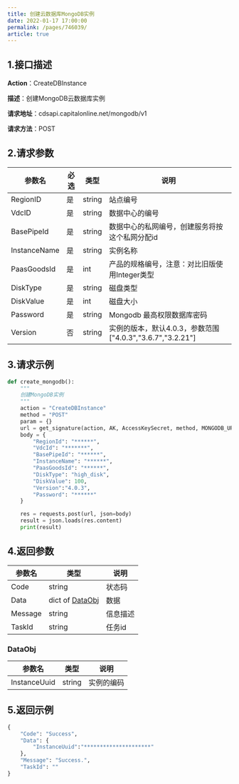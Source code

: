 ```yaml
---
title: 创建云数据库MongoDB实例
date: 2022-01-17 17:00:00
permalink: /pages/746039/
article: true
---
```



## 1.接口描述

**Action**：CreateDBInstance

**描述**：创建MongoDB云数据库实例

**请求地址**：cdsapi.capitalonline.net/mongodb/v1

**请求方法**：POST

## 2.请求参数

| 参数名       | 必选 | 类型   | 说明                                           |
| ------------ | ---- | ------ | ---------------------------------------------- |
| RegionID     | 是   | string | 站点编号                                       |
| VdcID        | 是   | string | 数据中心的编号                                 |
| BasePipeId   | 是   | string | 数据中心的私网编号，创建服务将按这个私网分配id |
| InstanceName | 是   | string | 实例名称                                       |
| PaasGoodsId  | 是   | int    | 产品的规格编号，注意：对比旧版使用Integer类型  |
| DiskType     | 是   | string | 磁盘类型                                       |
| DiskValue    | 是   | int    | 磁盘大小                                       |
| Password     | 是   | string | Mongodb 最高权限数据库密码                     |
| Version      | 否   | string | 实例的版本，默认4.0.3，参数范围["4.0.3","3.6.7","3.2.21"]                     |

## 3.请求示例

```python
def create_mongodb():
    """
    创建MongoDB实例
    """
    action = "CreateDBInstance"
    method = "POST"
    param = {}
    url = get_signature(action, AK, AccessKeySecret, method, MONGODB_URL, param=param)
    body = {
        "RegionId": "******",
        "VdcId": "*******",
        "BasePipeId": "******",
        "InstanceName": "******",
        "PaasGoodsId": "******",
        "DiskType": "high_disk",
        "DiskValue": 100,
        "Version":"4.0.3",
        "Password": "******"
    }

    res = requests.post(url, json=body)
    result = json.loads(res.content)
    print(result)
```

## 4.返回参数

| 参数名  | 类型   | 说明     |
| ------- | ------ | -------- |
| Code    | string | 状态码   |
| Data    | dict of [DataObj](#dataobj) | 数据     |
| Message | string | 信息描述 |
| TaskId  | string | 任务id   |
### DataObj
| 参数名       | 类型   | 说明       |
| ------------ | ------ | ---------- |
| InstanceUuid | string | 实例的编码 |

## 5.返回示例

```python
{
    "Code": "Success",
    "Data": {
        "InstanceUuid":"*********************"
    },
    "Message": "Success.",
    "TaskId": ""
}
```

